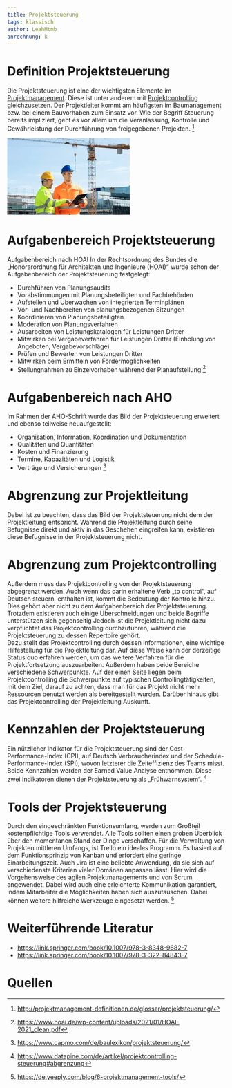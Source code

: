 ```yaml
---
title: Projektsteuerung
tags: klassisch
author: LeahMtmb
anrechnung: k 
---
```


# Definition Projektsteuerung
Die Projektsteuerung ist eine der wichtigsten Elemente im [Projektmanagement](Projektmanagement.md). Diese ist unter anderem mit [Projektcontrolling](Projektcontrolling.md) gleichzusetzen. Der Projektleiter kommt am häufigsten im Baumanagement bzw. bei einem Bauvorhaben zum Einsatz vor. Wie der Begriff Steuerung bereits impliziert, geht es vor allem um die Veranlassung, Kontrolle und Gewährleistung der Durchführung von freigegebenen Projekten. [^1] 





![Abbildung](Projektsteuerung/Bauarbeiter.jpg)





# Aufgabenbereich Projektsteuerung
Aufgabenbereich nach HOAI
In der Rechtsordnung des Bundes die „Honorarordnung für Architekten und Ingenieure (HOAI)“ wurde schon der Aufgabenbereich der Projektsteuerung festgelegt:
*	Durchführen von Planungsaudits 
*	Vorabstimmungen mit Planungsbeteiligten und Fachbehörden 
*	Aufstellen und Überwachen von integrierten Terminplänen 
*	Vor- und Nachbereiten von planungsbezogenen Sitzungen
*	Koordinieren von Planungsbeteiligten 
*	Moderation von Planungsverfahren 
*	Ausarbeiten von Leistungskatalogen für Leistungen Dritter
*	Mitwirken bei Vergabeverfahren für Leistungen Dritter (Einholung von Angeboten, Vergabevorschläge) 
*	Prüfen und Bewerten von Leistungen Dritter 
*	Mitwirken beim Ermitteln von Fördermöglichkeiten 
*	Stellungnahmen zu Einzelvorhaben während der Planaufstellung [^2]

# Aufgabenbereich nach AHO

Im Rahmen der AHO-Schrift wurde das Bild der Projektsteuerung erweitert und ebenso teilweise neuaufgestellt:
*	Organisation, Information, Koordination und Dokumentation
*	Qualitäten und Quantitäten
*	Kosten und Finanzierung
*	Termine, Kapazitäten und Logistik
*	Verträge und Versicherungen [^3]

#  Abgrenzung zur Projektleitung
Dabei ist zu beachten, dass das Bild der Projektsteuerung nicht dem der Projektleitung entspricht. Während die Projektleitung durch seine Befugnisse direkt und aktiv in das Geschehen eingreifen kann, existieren diese Befugnisse in der Projektsteuerung nicht.  

# Abgrenzung zum Projektcontrolling
 
Außerdem muss das Projektcontrolling von der Projektsteuerung abgegrenzt werden. Auch wenn das darin erhaltene Verb „to control“, auf Deutsch steuern, enthalten ist, kommt die Bedeutung der Kontrolle hinzu. Dies gehört aber nicht zu dem Aufgabenbereich der Projektsteuerung. Trotzdem existieren auch einige Überschneidungen und beide Begriffe unterstützen sich gegenseitig Jedoch ist die Projektleitung nicht dazu verpflichtet das Projektcontrolling durchzuführen, während die Projektsteuerung zu dessen Repertoire gehört.   
Dazu stellt das Projektcontrolling durch dessen Informationen, eine wichtige Hilfestellung für die Projektleitung dar. Auf diese Weise kann der derzeitige Status quo erfahren werden, um das weitere Verfahren für die Projektfortsetzung auszuarbeiten. 
Außerdem haben beide Bereiche verschiedene Schwerpunkte. Auf der einen Seite liegen beim Projektcontrolling die Schwerpunkte auf typischen Controllingtätigkeiten, mit dem Ziel, darauf zu achten, dass man für das Projekt nicht mehr Ressourcen benutzt werden als bereitgestellt wurden. Darüber hinaus gibt das Projektcontrolling der Projektleitung Auskunft.

# Kennzahlen der Projektsteuerung

Ein nützlicher Indikator für die Projektsteuerung sind der Cost-Performance-Index (CPI), auf Deutsch Verbraucherindex und der Schedule-Performance-Index (SPI), wovon letzterer die Zeiteffizienz des Teams misst. Beide Kennzahlen werden der Earned Value Analyse entnommen. Diese zwei Indikatoren dienen der Projektsteuerung als „Frühwarnsystem“.  [^4]

# Tools der Projektsteuerung

Durch den eingeschränkten Funktionsumfang, werden zum Großteil kostenpflichtige Tools verwendet. Alle Tools sollten einen groben Überblick über den momentanen Stand der Dinge verschaffen. 
Für die Verwaltung von Projekten mittleren Umfangs, ist Trello ein ideales Programm. Es basiert auf dem Funktionsprinzip von Kanban und erfordert eine geringe Einarbeitungszeit. 
Auch Jira ist eine beliebte Anwendung, da sie sich auf verschiedenste Kriterien vieler Domänen anpassen lässt. Hier wird die Vorgehensweise des agilen Projektmanagements und von Scrum angewendet. Dabei wird auch eine erleichterte Kommunikation garantiert, indem Mitarbeiter die Möglichkeiten haben sich auszutauschen. Dabei können weitere hilfreiche Werkzeuge eingesetzt werden.  [^5]

# Weiterführende Literatur
* https://link.springer.com/book/10.1007/978-3-8348-9682-7
* https://link.springer.com/book/10.1007/978-3-322-84843-7

# Quellen

[^1]: http://projektmanagement-definitionen.de/glossar/projektsteuerung/
[^2]: https://www.hoai.de/wp-content/uploads/2021/01/HOAI-2021_clean.pdf
[^3]: https://www.capmo.com/de/baulexikon/projektsteuerung/
[^4]: https://www.datapine.com/de/artikel/projektcontrolling-steuerung#abgrenzung
[^5]: https://de.yeeply.com/blog/6-projektmanagement-tools/ 

